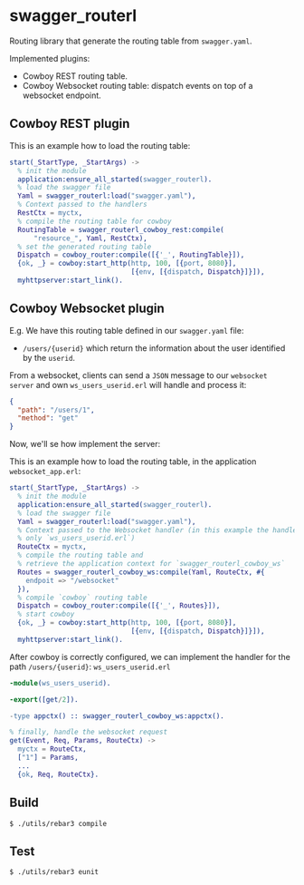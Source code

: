 swagger_routerl
===============

Routing library that generate the routing table from `swagger.yaml`.

Implemented plugins:

- Cowboy REST routing table.
- Cowboy Websocket routing table: dispatch events on top of a
  websocket endpoint.

Cowboy REST plugin
------------------

This is an example how to load the routing table:

```erlang
start(_StartType, _StartArgs) ->
  % init the module
  application:ensure_all_started(swagger_routerl).
  % load the swagger file
  Yaml = swagger_routerl:load("swagger.yaml"),
  % Context passed to the handlers
  RestCtx = myctx,
  % compile the routing table for cowboy
  RoutingTable = swagger_routerl_cowboy_rest:compile(
      "resource_", Yaml, RestCtx),
  % set the generated routing table
  Dispatch = cowboy_router:compile([{'_', RoutingTable}]),
  {ok, _} = cowboy:start_http(http, 100, [{port, 8080}],
                              [{env, [{dispatch, Dispatch}]}]),
  myhttpserver:start_link().
```

Cowboy Websocket plugin
-----------------------

E.g. We have this routing table defined in our `swagger.yaml` file:

 - `/users/{userid}` which return the information about the user identified by
   the `userid`.

From a websocket, clients can send a `JSON` message to our
`websocket server` and own `ws_users_userid.erl` will handle and process it:

```json
{
  "path": "/users/1",
  "method": "get"
}
```

Now, we'll se how implement the server:

This is an example how to load the routing table, in the application
`websocket_app.erl`:

```erlang
start(_StartType, _StartArgs) ->
  % init the module
  application:ensure_all_started(swagger_routerl).
  % load the swagger file
  Yaml = swagger_routerl:load("swagger.yaml"),
  % Context passed to the Websocket handler (in this example the handler is
  % only `ws_users_userid.erl`)
  RouteCtx = myctx,
  % compile the routing table and
  % retrieve the application context for `swagger_routerl_cowboy_ws`
  Routes = swagger_routerl_cowboy_ws:compile(Yaml, RouteCtx, #{
    endpoit => "/websocket"
  }),
  % compile `cowboy` routing table
  Dispatch = cowboy_router:compile([{'_', Routes}]),
  % start cowboy
  {ok, _} = cowboy:start_http(http, 100, [{port, 8080}],
                              [{env, [{dispatch, Dispatch}]}]),
  myhttpserver:start_link().
```

After cowboy is correctly configured, we can implement the handler for the
path `/users/{userid}`: `ws_users_userid.erl`

```erlang
-module(ws_users_userid).

-export([get/2]).

-type appctx() :: swagger_routerl_cowboy_ws:appctx().

% finally, handle the websocket request
get(Event, Req, Params, RouteCtx) ->
  myctx = RouteCtx,
  ["1"] = Params,
  ...
  {ok, Req, RouteCtx}.
```

Build
-----

    $ ./utils/rebar3 compile

Test
----

    $ ./utils/rebar3 eunit
